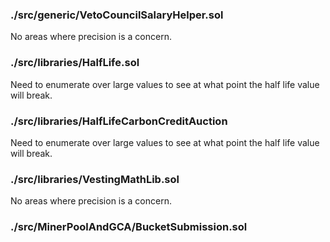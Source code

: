 
### ./src/generic/VetoCouncilSalaryHelper.sol
No areas where precision is a concern.


### ./src/libraries/HalfLife.sol
Need to enumerate over large values to see at what point the half life value
will break.


### ./src/libraries/HalfLifeCarbonCreditAuction 
Need to enumerate over large values to see at what point the half life value
will break.

### ./src/libraries/VestingMathLib.sol
No areas where precision is a concern.

### ./src/MinerPoolAndGCA/BucketSubmission.sol
